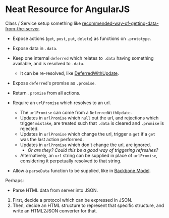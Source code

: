 # Neat Resource for AngularJS

Class / Service setup something like [recommended-way-of-getting-data-from-the-server].

* Expose actions (`get`, `post`, `put`, `delete`) as functions on `.prototype`.
* Expose data in `.data`.
* Keep one internal `deferred` which relates to `.data` having something available, and is resolved to `.data`.
  * It can be re-resolved, like [DeferredWithUpdate].
* Expose `deferred`'s promise as `.promise`.
* Return `.promise` from all actions.

* Require an `urlPromise` which resolves to an url.
  * The `urlPromise` can come from a `DeferredWithUpdate`.
  * Updates in `urlPromise` which `null` out the url, and rejections which trigger `mistake`, are treated such that `.data` is cleared and `.promise` is rejected.
  * Updates in `urlPromise` which change the url, trigger a `get` if a `get` was the last action performed.
  * Updates in `urlPromise` which don't change the url, are ignored.
    * *Or are they? Could this be a good way of triggering refreshes?*
  * Alternatively, an `url` string can be supplied in place of `urlPromise`, considering it perpetually resolved to that string.

* Allow a `parseData` function to be supplied, like in [Backbone Model].

Perhaps:
* Parse HTML data from server into JSON.
1. First, decide a protocol which can be expressed in JSON.
2. Then, decide an HTML structure to represent that specific structure, and write an HTML2JSON converter for that.

  [recommended-way-of-getting-data-from-the-server]: http://stackoverflow.com/questions/11850025/recommended-way-of-getting-data-from-the-server#answer-11850027
  [DeferredWithUpdate]: http://www.bennadel.com/blog/2431-Resolving-An-AngularJS-Deferred-Object-Twice-With-DeferredWithUpdate-js.htm#primary-content-container
  [Backbone Model]: http://documentcloud.github.com/backbone/docs/backbone.html#section-66

